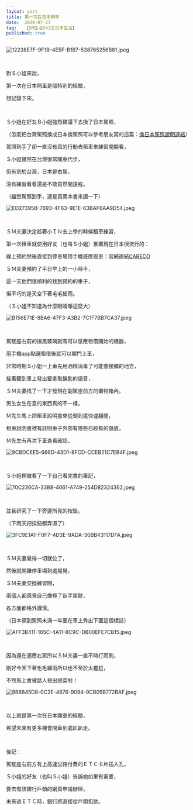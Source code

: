 ```yaml
---
layout: post
title: 第一次在日本開車
date:  2020-07-17
tag:   【SM生活543之日本生活】
published: true 
---
```

<p><img alt="12238E7F-9F1B-4E5F-B1B7-538765256B81.jpeg" src="https://pic.pimg.tw/smlife543/1594992381-4161855232-g_n.jpg" title="12238E7F-9F1B-4E5F-B1B7-538765256B81.jpeg"></p>

<p>&nbsp;</p>

<p>對Ｓ小姐來說，</p>

<p>第一次在日本開車是個特別的經驗，</p>

<p>想記錄下來。</p>

<p>&nbsp;</p>

<p>Ｓ小姐在好友Ｂ小姐強烈建議下去換了日本駕照，</p>

<p>（怎麼把台灣駕照換成日本換駕照可以參考朋友寫的這篇：<a href="http://medium.com/engineercurry/%E6%97%A5%E6%9C%AC%E9%A7%95%E7%85%A7%E5%85%A5%E6%89%8B-%E6%9D%B1%E4%BA%AC%E6%8F%9B%E9%A7%95%E7%85%A7-dd90d76c74b8" target="_blank">換日本駕照</a><a href="https://medium.com/engineercurry/%E6%97%A5%E6%9C%AC%E9%A7%95%E7%85%A7%E5%85%A5%E6%89%8B-%E6%9D%B1%E4%BA%AC%E6%8F%9B%E9%A7%95%E7%85%A7-dd90d76c74b8" target="_blank">說明連結</a>）</p>

<p>駕照到手了卻一直沒有真的行動去租車來練習開開看，</p>

<p>Ｓ小姐雖然在台灣很常開車代步，</p>

<p>但有別於台灣，日本是右駕，</p>

<p>沒有練習看看還是不敢貿然開遠程。</p>

<p>（雖然駕照到手，還是買兩本書來讀一下）</p>

<p><img alt="ED27395B-7693-4F63-9E1E-63BAF6AA9D54.jpeg" src="https://pic.pimg.tw/smlife543/1594992395-2839980449-g_n.jpg" title="ED27395B-7693-4F63-9E1E-63BAF6AA9D54.jpeg"></p>

<p>&nbsp;</p>

<p>ＳＭ夫妻決定趁著小ＩＮ去上學的時候租車練習，</p>

<p>第一次租車就使用好友（也叫Ｓ小姐）推薦現在日本很流行的：</p>

<p>線上預約然後直接到停車場用手機感應取車：官網連結<a href="https://www.careco.jp/?gclid=EAIaIQobChMIjfP8sbjU6gIVgdeWCh197A90EAAYASAAEgLPqPD_BwE" target="_blank">CARECO</a></p>

<p>ＳＭ夫妻預約了平日早上的一小時半，</p>

<p>這一天他們很順利的找到預約的車子，</p>

<p>但不巧的是天空下著毛毛細雨。</p>

<p>（Ｓ小姐不知道為什麼眼睛睜這麼大）</p>

<p><img alt="B156E71E-8BA6-47F3-A3B2-7C1F7BB7CA37.jpeg" src="https://pic.pimg.tw/smlife543/1594992381-2919636988-g_n.jpg" title="B156E71E-8BA6-47F3-A3B2-7C1F7BB7CA37.jpeg"></p>

<p>&nbsp;</p>

<p>駕駛座右前的擋風玻璃就有可以感應租借開始的機器，</p>

<p>用手機app點選租借後就可以開門上車，</p>

<p>非常時期Ｓ小姐一上車先用酒精消毒了可能會接觸的地方，</p>

<p>接著聽到車上發出要拿取鑰匙的語音，</p>

<p>ＳＭ夫妻找了一下才發現在副駕座前方的置物箱內。</p>

<p>男生女生在意的東西真的不一樣，</p>

<p>Ｍ先生馬上把租車說明書來從頭到尾快速翻閱，</p>

<p>租車說明書裡有註明車子外部有哪些已經有的傷痕，</p>

<p>Ｍ先生有再次下車查看確認。</p>

<p><img alt="8CBDCEE5-666D-43D1-8FCD-CCEB21C7EB4F.jpeg" src="https://pic.pimg.tw/smlife543/1594992384-3118137613-g_n.jpg" title="8CBDCEE5-666D-43D1-8FCD-CCEB21C7EB4F.jpeg"></p>

<p>&nbsp;</p>

<p>Ｓ小姐稍微看了一下自己看完書的筆記，</p>

<p><img alt="70C236CA-33B8-4661-A749-254D82324362.jpeg" src="https://pic.pimg.tw/smlife543/1594992397-279691516-g_n.jpg" title="70C236CA-33B8-4661-A749-254D82324362.jpeg"></p>

<p>&nbsp;</p>

<p>並且研究了一下旁邊所見的按鈕。</p>

<p>（下雨天把按鈕都弄濕了）</p>

<p><img alt="3FC9E1A1-F0F7-4D3E-9ADA-30BB43117DFA.jpeg" src="https://pic.pimg.tw/smlife543/1594992396-534047683-g_n.jpg" title="3FC9E1A1-F0F7-4D3E-9ADA-30BB43117DFA.jpeg"></p>

<p>&nbsp;</p>

<p>ＳＭ夫妻覺得一切就位了，</p>

<p>然後就開離停車場到處晃晃，</p>

<p>ＳＭ夫妻交換練習開，</p>

<p>兩個人都感覺自己像極了新手駕駛，</p>

<p>各方面都格外謹慎。</p>

<p>（日本領到駕照未滿一年要在車上秀出下面這個標誌）</p>

<p><img alt="AFF3B411-165C-4A11-8C9C-DB00EFE7CB15.jpeg" src="https://pic.pimg.tw/smlife543/1594992388-1842678308-g_n.jpg" title="AFF3B411-165C-4A11-8C9C-DB00EFE7CB15.jpeg"></p>

<p>&nbsp;</p>

<p>因為還在適應右駕所以ＳＭ夫妻一直不時打雨刷，</p>

<p>剛好今天下著毛毛細雨所以也不至於太尷尬，</p>

<p>不然馬上會被路人視出很菜啦！</p>

<p><img alt="8B8845D8-0C2E-4876-9094-9CB05B772BAF.jpeg" src="https://pic.pimg.tw/smlife543/1594992381-1952650610-g_n.jpg" title="8B8845D8-0C2E-4876-9094-9CB05B772BAF.jpeg"></p>

<p>&nbsp;</p>

<p>以上就是第一次在日本開車的經驗，</p>

<p>希望未來有更多機會開車到處趴趴走。</p>

<p>&nbsp;</p>

<p>後記：</p>

<p>駕駛座右前方有上高速公路付費的ＥＴＣ卡片插入孔，</p>

<p>Ｓ小姐的好友（也叫Ｓ小姐）告訴她如果有需要，</p>

<p>要去有該銀行戶頭的網頁申請辦理，</p>

<p>未來過ＥＴＣ時，銀行將直接從戶頭扣款。</p>

<p>&nbsp;</p>

